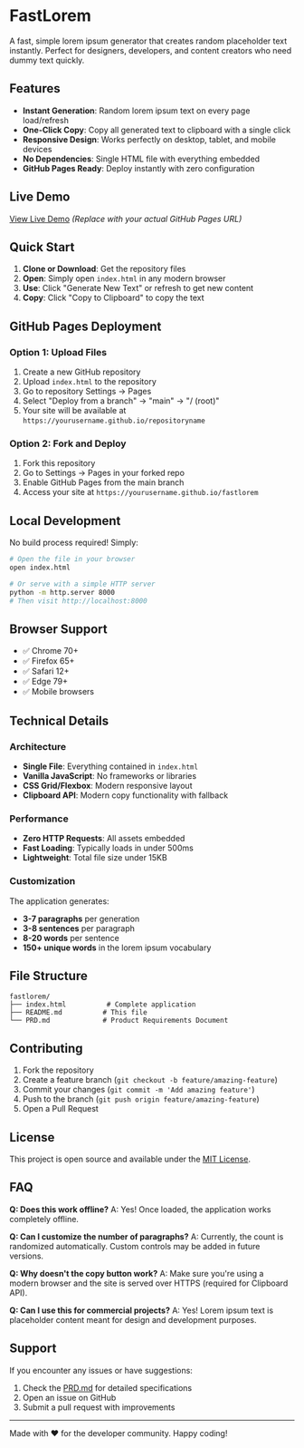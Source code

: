 # FastLorem

A fast, simple lorem ipsum generator that creates random placeholder text instantly. Perfect for designers, developers, and content creators who need dummy text quickly.

## Features

- **Instant Generation**: Random lorem ipsum text on every page load/refresh
- **One-Click Copy**: Copy all generated text to clipboard with a single click
- **Responsive Design**: Works perfectly on desktop, tablet, and mobile devices
- **No Dependencies**: Single HTML file with everything embedded
- **GitHub Pages Ready**: Deploy instantly with zero configuration

## Live Demo

[View Live Demo](https://yourusername.github.io/fastlorem) *(Replace with your actual GitHub Pages URL)*

## Quick Start

1. **Clone or Download**: Get the repository files
2. **Open**: Simply open `index.html` in any modern browser
3. **Use**: Click "Generate New Text" or refresh to get new content
4. **Copy**: Click "Copy to Clipboard" to copy the text

## GitHub Pages Deployment

### Option 1: Upload Files
1. Create a new GitHub repository
2. Upload `index.html` to the repository
3. Go to repository Settings → Pages
4. Select "Deploy from a branch" → "main" → "/ (root)"
5. Your site will be available at `https://yourusername.github.io/repositoryname`

### Option 2: Fork and Deploy
1. Fork this repository
2. Go to Settings → Pages in your forked repo
3. Enable GitHub Pages from the main branch
4. Access your site at `https://yourusername.github.io/fastlorem`

## Local Development

No build process required! Simply:

```bash
# Open the file in your browser
open index.html

# Or serve with a simple HTTP server
python -m http.server 8000
# Then visit http://localhost:8000
```

## Browser Support

- ✅ Chrome 70+
- ✅ Firefox 65+  
- ✅ Safari 12+
- ✅ Edge 79+
- ✅ Mobile browsers

## Technical Details

### Architecture
- **Single File**: Everything contained in `index.html`
- **Vanilla JavaScript**: No frameworks or libraries
- **CSS Grid/Flexbox**: Modern responsive layout
- **Clipboard API**: Modern copy functionality with fallback

### Performance
- **Zero HTTP Requests**: All assets embedded
- **Fast Loading**: Typically loads in under 500ms
- **Lightweight**: Total file size under 15KB

### Customization
The application generates:
- **3-7 paragraphs** per generation
- **3-8 sentences** per paragraph
- **8-20 words** per sentence
- **150+ unique words** in the lorem ipsum vocabulary

## File Structure

```
fastlorem/
├── index.html          # Complete application
├── README.md          # This file
└── PRD.md             # Product Requirements Document
```

## Contributing

1. Fork the repository
2. Create a feature branch (`git checkout -b feature/amazing-feature`)
3. Commit your changes (`git commit -m 'Add amazing feature'`)
4. Push to the branch (`git push origin feature/amazing-feature`)
5. Open a Pull Request

## License

This project is open source and available under the [MIT License](LICENSE).

## FAQ

**Q: Does this work offline?**
A: Yes! Once loaded, the application works completely offline.

**Q: Can I customize the number of paragraphs?**
A: Currently, the count is randomized automatically. Custom controls may be added in future versions.

**Q: Why doesn't the copy button work?**
A: Make sure you're using a modern browser and the site is served over HTTPS (required for Clipboard API).

**Q: Can I use this for commercial projects?**
A: Yes! Lorem ipsum text is placeholder content meant for design and development purposes.

## Support

If you encounter any issues or have suggestions:
1. Check the [PRD.md](PRD.md) for detailed specifications
2. Open an issue on GitHub
3. Submit a pull request with improvements

---

Made with ❤️ for the developer community. Happy coding!